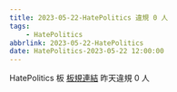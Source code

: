 ```yaml
---
title: 2023-05-22-HatePolitics 違規 0 人
tags:
    - HatePolitics
abbrlink: 2023-05-22-HatePolitics
date: HatePolitics-2023-05-22 12:00:00
---
```

HatePolitics 板 [板規連結](https://www.ptt.cc/bbs/HatePolitics/M.1617115262.A.D60.html)
昨天違規 0 人
